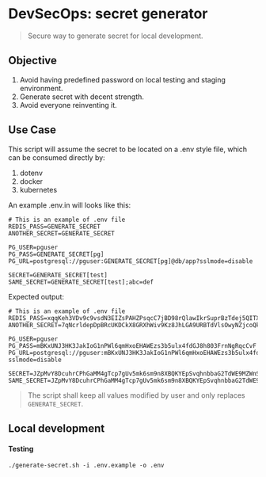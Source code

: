 # DevSecOps: secret generator
> Secure way to generate secret for local development.

## Objective
1. Avoid having predefined password on local testing and staging environment.
2. Generate secret with decent strength.
3. Avoid everyone reinventing it.

## Use Case
This script will assume the secret to be located on a .env style file, which can be consumed directly by:
1. dotenv
2. docker
3. kubernetes

An example .env.in will looks like this:
```
# This is an example of .env file
REDIS_PASS=GENERATE_SECRET
ANOTHER_SECRET=GENERATE_SECRET

PG_USER=pguser
PG_PASS=GENERATE_SECRET[pg]
PG_URL=postgresql://pguser:GENERATE_SECRET[pg]@db/app?sslmode=disable

SECRET=GENERATE_SECRET[test]
SAME_SECRET=GENERATE_SECRET[test];abc=def
```
Expected output:
```
# This is an example of .env file
REDIS_PASS=xqqKeh3VDv9c9vsdN3EIZsPAHZPsqcC7jBD98rQlawIkrSuprBzTdej5QITXIq
ANOTHER_SECRET=7qNcrldepDpBRcUKDCkX8GRXhWiv9Kz8JhLGA9URBTdVlsOwyNZjcoQk7lm82

PG_USER=pguser
PG_PASS=mBKxUNJ3HK3JakIoG1nPWl6qmHxoEHAWEzs3b5ulx4fdGJ8h803FrnNgRqcCvF
PG_URL=postgresql://pguser:mBKxUNJ3HK3JakIoG1nPWl6qmHxoEHAWEzs3b5ulx4fdGJ8h803FrnNgRqcCvF@db/app?sslmode=disable

SECRET=JZpMvY8DcuhrCPhGaMM4gTcp7gUv5mk6sm9n8XBQKYEpSvqhnbbaG2TdWE9MZWnS
SAME_SECRET=JZpMvY8DcuhrCPhGaMM4gTcp7gUv5mk6sm9n8XBQKYEpSvqhnbbaG2TdWE9MZWnS;abc=def
```
> The script shall keep all values modified by user and only replaces `GENERATE_SECRET`.

## Local development
#### Testing
```
./generate-secret.sh -i .env.example -o .env
```
